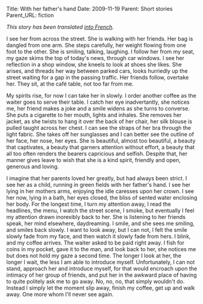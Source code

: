 Title: With her father's hand
Date: 2009-11-19
Parent: Short stories
Parent_URL: fiction

*This story has been translated [into French](/dans-la-main-de-son-pere/).*

I see her from across the street.  She is walking with her friends.  Her bag is dangled from one arm.  She steps carefully, her weight flowing from one foot to the other.  She is smiling, talking, laughing.  I follow her from my seat, my gaze skims the top of today's news, through car windows.  I see her reflection in a shop window, she kneels to look at shoes she likes.  She arises, and threads her way between parked cars, looks hurriedly up the street waiting for a gap in the passing traffic.  Her friends follow, overtake her.  They sit, at the café table, not too far from me. 

My spirits rise, for now I can take her in slowly.  I order another coffee as the waiter goes to serve their table.  I catch her eye inadvertantly, she notices me, her friend makes a joke and a smile widens as she turns to converse.  She puts a cigarette to her mouth, lights and inhales.  She removes her jacket, as she twists to hang it over the back of her chair, her silk blouse is pulled taught across her chest.  I can see the straps of her bra through the light fabric.  She takes off her sunglasses and I can better see the outline of her face, her nose, her eyes.  She is beautiful, almost too beautiful, a beauty that captivates, a beauty that garners attention without effort, a beauty that all too often renders the bearers capricious and selfish.  Despite that, her manner gives leave to wish that she is a kind spirit, friendly and open, generous and loving. 

I imagine that her parents loved her greatly, but had always been strict.  I see her as a child, running in green fields with her father's hand.  I see her lying in her mothers arms, enjoying the idle caresses upon her crown.  I see her now, lying in a bath, her eyes closed, the bliss of sented water enclosing her body.  For the longest time, I turn my attention away, I read the headlines, the menu, I watch the street scene, I smoke, but eventually I feel my attention drawn inorexibly back to her.  She is listening to her friends speak, her mind elsewhere, daydreaming.  I smile, and she sees me smiling, and smiles back slowly.  I want to look away, but I can not, I felt the smile slowly fade from my face, and then watch it slowly fade from hers.  I blink, and my coffee arrives.  The waiter asked to be paid right away.  I fish for coins in my pocket, gave it to the man, and look back to her, she notices me but does not hold my gaze a second time.  The longer I look at her, the longer I wait, the less I am able to introduce myself.  Unfortunately, I can not stand, approach her and introduce myself, for that would encroach upon the intimacy of her group of friends, and put her in the awkward place of having to quite politely ask me to go away.  No, no, no, that simply wouldn't do.  Instead I simply let the moment slip away, finish my coffee, get up and walk away.  One more whom I'll never see again.